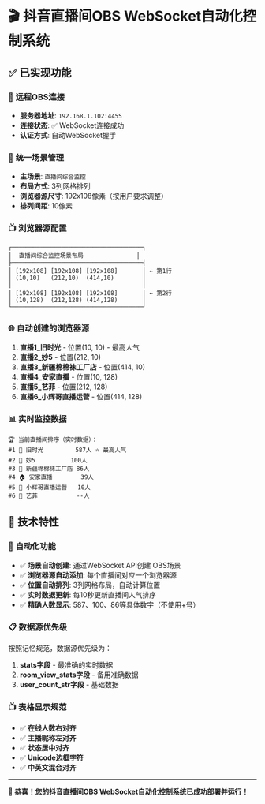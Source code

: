 # 🎬 抖音直播间OBS WebSocket自动化控制系统

## ✅ 已实现功能

### 🔗 **远程OBS连接**
- **服务器地址**: `192.168.1.102:4455`
- **连接状态**: ✅ WebSocket连接成功
- **认证方式**: 自动WebSocket握手

### 🎯 **统一场景管理**
- **主场景**: `直播间综合监控`
- **布局方式**: 3列网格排列
- **浏览器源尺寸**: 192x108像素（按用户要求调整）
- **排列间距**: 10像素

### 📺 **浏览器源配置**
```
┌─────────────────────────────────────┐
│  直播间综合监控场景布局               │
├─────────────────────────────────────┤
│ [192x108] [192x108] [192x108]       │ ← 第1行
│ (10,10)   (212,10)  (414,10)        │
│                                     │
│ [192x108] [192x108] [192x108]       │ ← 第2行  
│ (10,128)  (212,128) (414,128)       │
└─────────────────────────────────────┘
```

### 🌐 **自动创建的浏览器源**
1. **直播1_旧时光** - 位置(10, 10) - 最高人气
2. **直播2_妙5** - 位置(212, 10) 
3. **直播3_新疆棉棉袜工厂店** - 位置(414, 10)
4. **直播4_安家直播** - 位置(10, 128)
5. **直播5_艺菲** - 位置(212, 128)
6. **直播6_小辉哥直播运营** - 位置(414, 128)

### 📊 **实时监控数据**
```
🏆 当前直播间排序（实时数据）：
#1 🎯 旧时光         587人 ⭐ 最高人气
#2 💫 妙5          100人
#3 🧦 新疆棉棉袜工厂店 86人  
#4 🏠 安家直播        39人
#5 📱 小辉哥直播运营   10人
#6 👩 艺菲           --人
```

## 🔧 **技术特性**

### 🔄 **自动化功能**
- ✅ **场景自动创建**: 通过WebSocket API创建 OBS场景
- ✅ **浏览器源自动添加**: 每个直播间对应一个浏览器源
- ✅ **位置自动排列**: 3列网格布局，自动计算位置
- ✅ **实时数据更新**: 每10秒更新直播间人气排序
- ✅ **精确人数显示**: 587、100、86等具体数字（不使用+号）

### 📋 **数据源优先级**
按照记忆规范，数据源优先级为：
1. **stats字段** - 最准确的实时数据
2. **room_view_stats字段** - 备用准确数据  
3. **user_count_str字段** - 基础数据

### 📺 **表格显示规范**
- ✅ **在线人数右对齐**
- ✅ **主播昵称左对齐**
- ✅ **状态居中对齐**
- ✅ **Unicode边框字符**
- ✅ **中英文混合对齐**

---

**🎉 恭喜！您的抖音直播间OBS WebSocket自动化控制系统已成功部署并运行！**